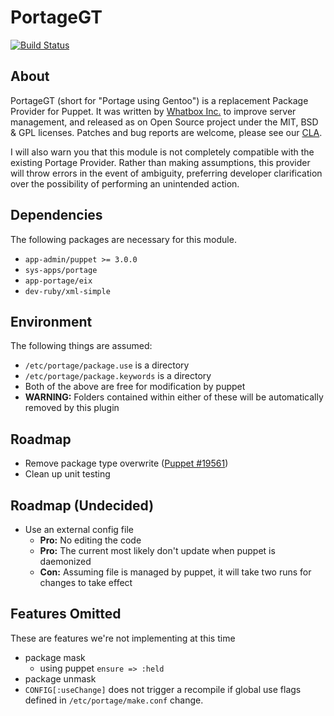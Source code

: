 # PortageGT
[![Build Status](https://travis-ci.org/whatbox/PortageGT.png?branch=master)](https://travis-ci.org/whatbox/PortageGT)

## About
PortageGT (short for "Portage using Gentoo") is a replacement Package Provider for Puppet. It was written by [Whatbox Inc.](http://whatbox.ca/) to improve server management, and released as on Open Source project under the MIT, BSD & GPL licenses. Patches and bug reports are welcome, please see our [CLA](http://whatbox.ca/policies/contributions).

I will also warn you that this module is not completely compatible with the existing Portage Provider. Rather than making assumptions, this provider will throw errors in the event of ambiguity, preferring developer clarification over the possibility of performing an unintended action.


## Dependencies
The following packages are necessary for this module.
* `app-admin/puppet >= 3.0.0`
* `sys-apps/portage`
* `app-portage/eix`
* `dev-ruby/xml-simple`


## Environment
The following things are assumed:
* `/etc/portage/package.use` is a directory
* `/etc/portage/package.keywords` is a directory
* Both of the above are free for modification by puppet
* __WARNING:__ Folders contained within either of these will be automatically removed by this plugin


## Roadmap
* Remove package type overwrite ([Puppet #19561](http://projects.puppetlabs.com/issues/19561))
* Clean up unit testing


## Roadmap (Undecided)
* Use an external config file
    * __Pro:__ No editing the code
    * __Pro:__ The current most likely don't update when puppet is daemonized
    * __Con:__ Assuming file is managed by puppet, it will take two runs for changes to take effect


## Features Omitted
These are features we're not implementing at this time
* package mask
    * using puppet `ensure => :held`
* package unmask
* `CONFIG[:useChange]` does not trigger a recompile if global use flags defined in `/etc/portage/make.conf` change.